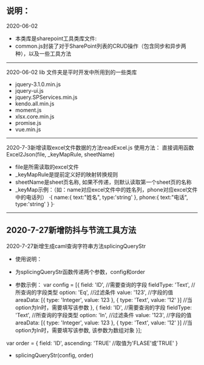 说明：
------------------------------------------------------------------------------
2020-06-02
* 本类库是sharepoint工具类库文件:
* common.js封装了对于SharePoint列表的CRUD操作（包含同步和异步两种），以及一些工具方法
------------------------------------------------------------------------------
2020-06-02
lib 文件夹是平时开发中所用到的一些类库
* jquery-3.1.0.min.js
* jquery-ui.js
* jquery.SPServices.min.js
* kendo.all.min.js
* moment.js
* xlsx.core.min.js
* promise.js
* vue.min.js
------------------------------------------------------------------------------
2020-7-3新增读取excel文件数据的方法readExcel.js
使用方法：
直接调用函数Excel2Json(file, _keyMapRule, sheetName)
 * file是所需读取的excel文件
 * _keyMapRule是提前定义好的映射转换规则
 * sheetName是sheet页名称, 如果不传递，则默认读取第一个sheet页的名称
 * _keyMap示例：（如：name对应excel文件中的姓名列，phone对应excel文件中的电话列）
         ·{
          name:{
           text:"姓名",
           type:'string'
         },
         phone:{
          text:"电话",
          type:'string'
         }
        }·
-----------------------------------------------------------------------------
2020-7-27新增防抖与节流工具方法
-----------------------------------------------------------------------------
2020-7-27新增生成caml查询字符串方法splicingQueryStr
* 使用说明：
* 为splicingQueryStr函数传递两个参数，config和order

* 参数示例：
var config = [{
    field: 'ID', //需要查询的字段
    fieldType: 'Text', //所查询的字段类型
    option: 'Eq', //过滤条件
    value: '123', //字段的值
    areaData: [{
            type: 'Integer',
            value: 123
        }, {
            type: 'Text',
            value: '12'
        }] //当option为In时，需要填写该参数
}, {
    field: 'ID', //需要查询的字段
    fieldType: 'Text', //所查询的字段类型
    option: 'In', //过滤条件
    value: '123', //字段的值
    areaData: [{
            type: 'Integer',
            value: 123
        }, {
            type: 'Text',
            value: '12'
        }] //当option为In时，需要填写该参数, 该参数为数组对象
}];

var order = {
    field: 'ID',
    ascending: 'TRUE' //取值为'FLASE'或'TRUE'
}

* splicingQueryStr(config, order)
